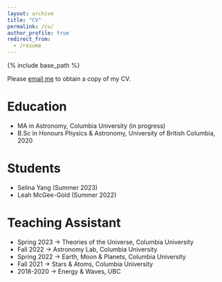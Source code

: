 ```yaml
---
layout: archive
title: "CV"
permalink: /cv/
author_profile: true
redirect_from:
  - /resume
---
```


{% include base_path %}

Please [email me](maryum.sayeed@columbia.edu) to obtain a copy of my CV.

Education
======
* MA in Astronomy, Columbia University (in progress)
* B.Sc in Honours Physics & Astronomy, University of British Columbia, 2020

Students
======
* Selina Yang (Summer 2023)
* Leah McGee-Gold (Summer 2022)

Teaching Assistant
======
* Spring 2023 &rarr; Theories of the Universe, Columbia University
* Fall 2022 &rarr; Astronomy Lab, Columbia University
* Spring 2022 &rarr; Earth, Moon & Planets, Columbia University
* Fall 2021 &rarr; Stars & Atoms, Columbia University
* 2018-2020 &rarr; Energy & Waves, UBC

<!-- 
Work experience
======
* Summer 2015: Research Assistant
  * Github University
  * Duties included: Tagging issues
  * Supervisor: Professor Git

* Fall 2015: Research Assistant
  * Github University
  * Duties included: Merging pull requests
  * Supervisor: Professor Hub
  
Skills
======
* Skill 1
* Skill 2
  * Sub-skill 2.1
  * Sub-skill 2.2
  * Sub-skill 2.3
* Skill 3

Publications
======
  <ul>{% for post in site.publications %}
    {% include archive-single-cv.html %}
  {% endfor %}</ul>
  
Talks
======
  <ul>{% for post in site.talks %}
    {% include archive-single-talk-cv.html %}
  {% endfor %}</ul>
  
Teaching
======
  <ul>{% for post in site.teaching %}
    {% include archive-single-cv.html %}
  {% endfor %}</ul>
  
Service and leadership
======
* Currently signed in to 43 different slack teams
 -->
